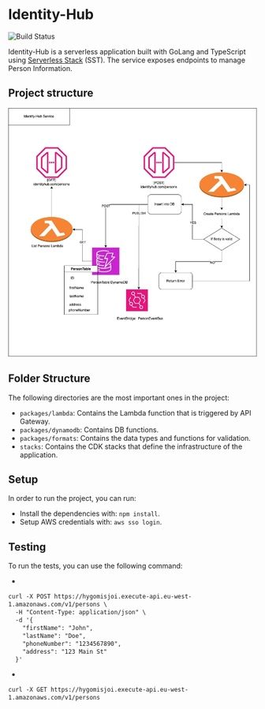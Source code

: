 Identity-Hub
============

![Build Status](https://github.com/FranBil/Identity-Hub/actions/workflows/deploy.yml/badge.svg?branch=main)

Identity-Hub is a serverless application built with GoLang and TypeScript using [Serverless Stack](https://sst.dev) (SST). The service exposes endpoints to manage Person Information.

## Project structure

![Architecture diagram](./IHUB-1.jpg)

## Folder Structure

The following directories are the most important ones in the project:

* `packages/lambda`: Contains the Lambda function that is triggered by API Gateway.
* `packages/dynamodb`: Contains DB functions.
* `packages/formats`: Contains the data types and functions for validation.
* `stacks`: Contains the CDK stacks that define the infrastructure of the application.

## Setup

In order to run the project, you can run:

* Install the dependencies with: `npm install`.
* Setup AWS credentials with: `aws sso login`.

## Testing 

To run the tests, you can use the following command:

- 

```
curl -X POST https://hygomisjoi.execute-api.eu-west-1.amazonaws.com/v1/persons \
  -H "Content-Type: application/json" \
  -d '{
    "firstName": "John",
    "lastName": "Doe",
    "phoneNumber": "1234567890",
    "address": "123 Main St"
  }'
  ```

- 

```
curl -X GET https://hygomisjoi.execute-api.eu-west-1.amazonaws.com/v1/persons
```
